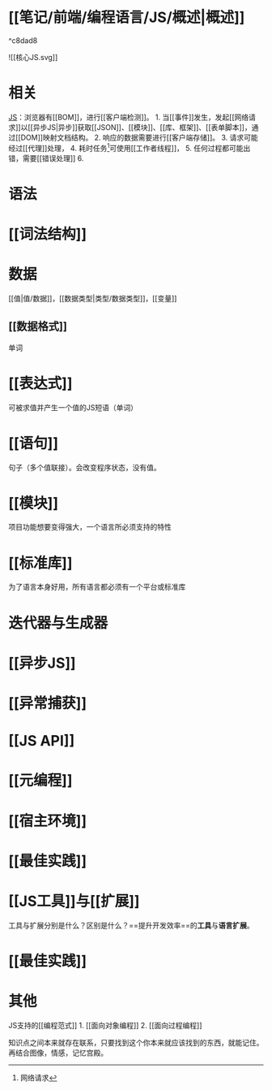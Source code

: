 # [[笔记/前端/编程语言/JS/概述|概述]]


^c8dad8

![[核心JS.svg]] 

# 相关
[JS](obsidian://open?vault=obsidianPrivateNote&file=%E7%AC%94%E8%AE%B0%2Fmindmap%2Fjs.xmind)：浏览器有[[BOM]]，进行[[客户端检测]]。
	1. 当[[事件]]发生，发起[[网络请求]]以[[异步JS|异步]]获取[[JSON]]、[[模块]]、[[库、框架]]、[[表单脚本]]，通过[[DOM]]映射文档结构。
	2. 响应的数据需要进行[[客户端存储]]。
	3. 请求可能经过[[代理]]处理，
	4. 耗时任务[^1]可使用[[工作者线程]]，
	5. 任何过程都可能出错，需要[[错误处理]] 
	6. 
# 语法
# [[词法结构]] 
# 数据
[[值|值/数据]]，[[数据类型|类型/数据类型]]，[[变量]] 
## [[数据格式]] 
单词
# [[表达式]] 
可被求值并产生一个值的JS短语（单词）
# [[语句]] 
句子（多个值联接）。会改变程序状态，没有值。
# [[模块]] 
项目功能想要变得强大，一个语言所必须支持的特性
# [[标准库]] 
为了语言本身好用，所有语言都必须有一个平台或标准库
# 迭代器与生成器
# [[异步JS]] 
# [[异常捕获]] 
# [[JS API]] 
# [[元编程]] 
# [[宿主环境]] 
# [[最佳实践]] 
# [[JS工具]]与[[扩展]] 
工具与扩展分别是什么？区别是什么？==提升开发效率==的**工具**与**语言扩展**。
# [[最佳实践]] 
# 其他
JS支持的[[编程范式]] 
	1. [[面向对象编程]] 
	2. [[面向过程编程]] 

知识点之间本来就存在联系，只要找到这个你本来就应该找到的东西，就能记住。再结合图像，情感，记忆宫殿。

[^1]: 网络请求